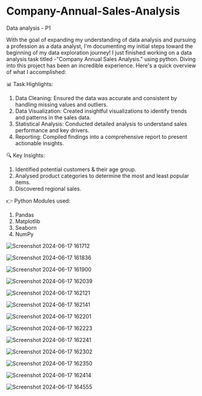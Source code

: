 
# Company-Annual-Sales-Analysis
Data analysis - P1

With the goal of expanding my understanding of data analysis and pursuing a profession as a data analyst, I'm documenting my initial steps toward the beginning of my data exploration journey!
I just finished working on a data analysis task titled -"Company Annual Sales Analysis." using python.
Diving into this project has been an incredible experience. Here's a quick overview of what I accomplished:

📊 Task Highlights:

1. Data Cleaning: Ensured the data was accurate and consistent by handling missing values and outliers.
2. Data Visualization: Created insightful visualizations to identify trends and patterns in the sales data.
3. Statistical Analysis: Conducted detailed analysis to understand sales performance and key drivers.
4. Reporting: Compiled findings into a comprehensive report to present actionable insights.

🔍 Key Insights:

1. Identified potential customers & their age group.
2. Analysed product categories to determine the most and least popular items.
3. Discovered regional sales.

👉 Python Modules used:

1. Pandas
2. Matplotlib
3. Seaborn
4. NumPy

![Screenshot 2024-06-17 161712](https://github.com/SubhoD003/Company-Annual-Sales-Analysis/assets/156295781/d6d411a5-f28b-4023-8b50-bf1ad3ae6524)

![Screenshot 2024-06-17 161836](https://github.com/SubhoD003/Company-Annual-Sales-Analysis/assets/156295781/be173412-ad41-40b7-a583-dd0507c4539e)

![Screenshot 2024-06-17 161900](https://github.com/SubhoD003/Company-Annual-Sales-Analysis/assets/156295781/e3e90616-571a-4595-937f-005b7c8d91d3)

![Screenshot 2024-06-17 162039](https://github.com/SubhoD003/Company-Annual-Sales-Analysis/assets/156295781/dfa90653-7a41-4c47-ab5e-a124bdc6d289)

![Screenshot 2024-06-17 162121](https://github.com/SubhoD003/Company-Annual-Sales-Analysis/assets/156295781/49a88d58-a8c5-4080-b77b-96733078a410)

![Screenshot 2024-06-17 162141](https://github.com/SubhoD003/Company-Annual-Sales-Analysis/assets/156295781/dfe9bf8f-6ef5-4f63-83fc-24f233628c4c)

![Screenshot 2024-06-17 162201](https://github.com/SubhoD003/Company-Annual-Sales-Analysis/assets/156295781/90221188-20d7-4ccd-ba46-697e0985d1cf)

![Screenshot 2024-06-17 162223](https://github.com/SubhoD003/Company-Annual-Sales-Analysis/assets/156295781/92c561e5-8356-4da7-be64-6028624eed57)

![Screenshot 2024-06-17 162241](https://github.com/SubhoD003/Company-Annual-Sales-Analysis/assets/156295781/e0aee906-04cd-424a-8b08-caf79f498e48)

![Screenshot 2024-06-17 162302](https://github.com/SubhoD003/Company-Annual-Sales-Analysis/assets/156295781/92daa47b-e7dc-4d78-b03f-12e8eb2afc97)

![Screenshot 2024-06-17 162350](https://github.com/SubhoD003/Company-Annual-Sales-Analysis/assets/156295781/b12fa0b3-7b16-49d0-9619-ea73ff61e05b)

![Screenshot 2024-06-17 162414](https://github.com/SubhoD003/Company-Annual-Sales-Analysis/assets/156295781/1f63d598-0240-4415-972f-3f00f48d309b)

![Screenshot 2024-06-17 164555](https://github.com/SubhoD003/Company-Annual-Sales-Analysis/assets/156295781/89e892a8-aee8-4f8b-85e9-a382d5b11541)
